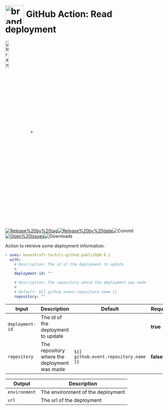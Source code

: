<!-- start title -->

# <img src=".github/ghadocs/branding.svg" width="60px" align="center" alt="branding<icon:list color:blue>" /> GitHub Action: Read deployment

<!-- end title -->
<!--
// jscpd:ignore-start
-->
<!-- start branding -->

<img src=".github/ghadocs/branding.svg" width="15%" align="center" alt="branding<icon:list color:blue>" />
><!-- end branding -->
<!-- markdownlint-disable MD013 -->
<!-- start badges -->

<a href="https%3A%2F%2Fgithub.com%2Fhoverkraft-tech%2Fci-github-publish%2Freleases%2Flatest"><img src="https://img.shields.io/github/v/release/hoverkraft-tech/ci-github-publish?display_name=tag&sort=semver&logo=github&style=flat-square" alt="Release%20by%20tag" /></a><a href="https%3A%2F%2Fgithub.com%2Fhoverkraft-tech%2Fci-github-publish%2Freleases%2Flatest"><img src="https://img.shields.io/github/release-date/hoverkraft-tech/ci-github-publish?display_name=tag&sort=semver&logo=github&style=flat-square" alt="Release%20by%20date" /></a><img src="https://img.shields.io/github/last-commit/hoverkraft-tech/ci-github-publish?logo=github&style=flat-square" alt="Commit" /><a href="https%3A%2F%2Fgithub.com%2Fhoverkraft-tech%2Fci-github-publish%2Fissues"><img src="https://img.shields.io/github/issues/hoverkraft-tech/ci-github-publish?logo=github&style=flat-square" alt="Open%20Issues" /></a><img src="https://img.shields.io/github/downloads/hoverkraft-tech/ci-github-publish/total?logo=github&style=flat-square" alt="Downloads" />

<!-- end badges -->
<!-- markdownlint-enable MD013 -->
<!--
// jscpd:ignore-end
-->
<!-- start description -->

Action to retrieve some deployment information.

<!-- end description -->
<!-- start contents -->
<!-- end contents -->
<!-- start usage -->

```yaml
- uses: hoverkraft-tech/ci-github-publish@0.6.1
  with:
    # Description: The id of the deployment to update
    #
    deployment-id: ""

    # Description: The repository where the deployment was made
    #
    # Default: ${{ github.event.repository.name }}
    repository: ""
```

<!-- end usage -->
<!-- start inputs -->

| **Input**                  | **Description**                              | **Default**                                      | **Required** |
| -------------------------- | -------------------------------------------- | ------------------------------------------------ | ------------ |
| <code>deployment-id</code> | The id of the deployment to update           |                                                  | **true**     |
| <code>repository</code>    | The repository where the deployment was made | <code>${{ github.event.repository.name }}</code> | **false**    |

<!-- end inputs -->
<!-- start outputs -->

| **Output**               | **Description**                   |
| ------------------------ | --------------------------------- |
| <code>environment</code> | The environment of the deployment |
| <code>url</code>         | The url of the deployment         |

<!-- end outputs -->
<!-- start [.github/ghadocs/examples/] -->
<!-- end [.github/ghadocs/examples/] -->
